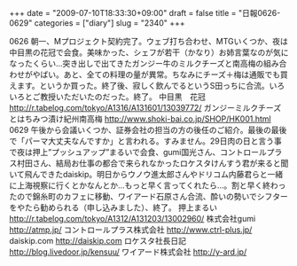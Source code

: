 +++
date = "2009-07-10T18:33:30+09:00"
draft = false
title = "日報0626-0629"
categories = ["diary"]
slug = "2340"
+++

0626
朝一、Mプロジェクト契約完了。ウェブ打ち合わせ、MTGいくつか、夜は中目黒の花冠で会食。美味かった、シェフが若干（かなり）お姉言葉なのが気になったくらい…突き出しで出てきたガンジー牛のミルクチーズと南高梅の組み合わせがやばい。あと、全ての料理の量が異常。ちなみにチーズ＋梅は通販でも買えます。というか買った。終了後、寂しく飲んでるというS田っちに合流。いろいろとご教授いただいたのだった。終了。
中目黒　花冠
<a href="http://r.tabelog.com/tokyo/A1316/A131601/13039772/" target="_blank">http://r.tabelog.com/tokyo/A1316/A131601/13039772/</a>
ガンジーミルクチーズとはちみつ漬け紀州南高梅
<a href="http://www.shoki-bai.co.jp/SHOP/HK001.html" target="_blank">http://www.shoki-bai.co.jp/SHOP/HK001.html</a>
0629
午後から会議いくつか、証券会社の担当の方の後任のご紹介。最後の最後で「パーマ大丈夫なんですか」と言われる。すみません。29日肉の日と言う事で夜は押上”プッシュアップ”まるいで会食、gumi国光さん、コントロールプラス村田さん、結局お仕事の都合で来られなかったロケスタけんすう君が来ると聞いて飛んできたdaiskip。明日からウノウ進太郎さんやドリコム内藤君らと一緒に上海視察に行くとかなんとか…もっと早く言ってくれたら…。割と早く終わったので錦糸町のカフェに移動、ワイアード石原さん合流、酔いの勢いでシフターをやたら勧められる（申し込みました）、終了。
押上まるい
<a href="http://r.tabelog.com/tokyo/A1312/A131203/13002960/" target="_blank">http://r.tabelog.com/tokyo/A1312/A131203/13002960/</a>
株式会社gumi
<a href="http://atmp.jp/" target="_blank">http://atmp.jp/</a>
コントロールプラス株式会社
<a href="http://www.ctrl-plus.jp/" target="_blank">http://www.ctrl-plus.jp/</a>
daiskip.com
<a href="http://daiskip.com" target="_blank">http://daiskip.com</a>
ロケスタ社長日記
<a href="http://blog.livedoor.jp/kensuu/" target="_blank">http://blog.livedoor.jp/kensuu/</a>
ワイアード株式会社
<a href="http://y-ard.jp/" target="_blank">http://y-ard.jp/</a>
